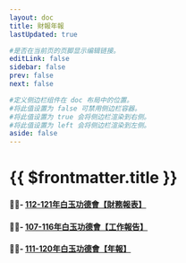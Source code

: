 ```yaml
---
layout: doc
title: 財報年報
lastUpdated: true

#是否在当前页的页脚显示编辑链接。
editLink: false
sidebar: false
prev: false
next: false

#定义侧边栏组件在 doc 布局中的位置。
#将此值设置为 false 可禁用侧边栏容器。
#将此值设置为 true 会将侧边栏渲染到右侧。
#将此值设置为 left 会将侧边栏渲染到左侧。
aside: false
---
```


# {{ $frontmatter.title }}

#### 🙆‍♀️- [112-121年白玉功德會【財務報表】](./finace-list/finace112-121)

#### 🙆‍♀️- [107-116年白玉功德會【工作報告】](./finace-list/finace107-116)

#### 🙆‍♀️- [111-120年白玉功德會【年報】](./finace-list/finace111-120)

<style>

</style>